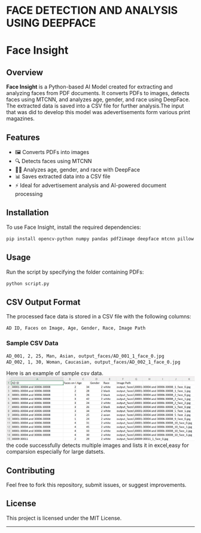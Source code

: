 # FACE DETECTION AND ANALYSIS USING DEEPFACE 
# Face Insight

## Overview
**Face Insight** is a Python-based AI Model created for extracting and analyzing faces from PDF documents. It converts PDFs to images, detects faces using MTCNN, and analyzes age, gender, and race using DeepFace. The extracted data is saved into a CSV file for further analysis.The input that was did to develop this model was adevertisements form various print magazines.
## Features
- 🖼️ Converts PDFs into images
- 🔍 Detects faces using MTCNN
- 🧑‍🤖 Analyzes age, gender, and race with DeepFace
- 📊 Saves extracted data into a CSV file
- ⚡ Ideal for advertisement analysis and AI-powered document processing

## Installation
To use Face Insight, install the required dependencies:
```sh
pip install opencv-python numpy pandas pdf2image deepface mtcnn pillow
```

## Usage
Run the script by specifying the folder containing PDFs:
```sh
python script.py
```

## CSV Output Format
The processed face data is stored in a CSV file with the following columns:
```
AD ID, Faces on Image, Age, Gender, Race, Image Path
```

### Sample CSV Data
```
AD_001, 2, 25, Man, Asian, output_faces/AD_001_1_face_0.jpg
AD_002, 1, 30, Woman, Caucasian, output_faces/AD_002_1_face_0.jpg
```
Here is an example of sample csv data.
![Image Alt](https://github.com/Littajosethottam/FaceAnalysis/blob/main/csv%20file.png?raw=true)
the code successfully detects multiple images and lists it in excel,easy for comparsion especially for large datsets.

## Contributing
Feel free to fork this repository, submit issues, or suggest improvements.

## License
This project is licensed under the MIT License.

---


 
